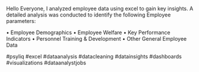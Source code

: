 Hello Everyone,
I analyzed employee data using excel to gain key insights. A detailed analysis was conducted to identify the following Employee parameters:

• Employee Demographics
• Employee Welfare
• Key Performance Indicators
• Personnel Training & Development
• Other General Employee Data

#psyliq #excel #dataanalysis #datacleaning #datainsights #dashboards #visualizations #dataanalystjobs
